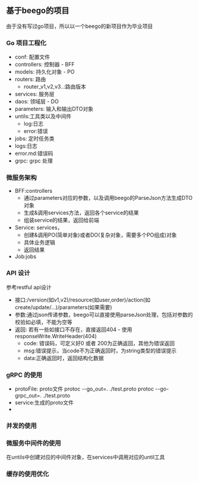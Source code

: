 ## 基于beego的项目

由于没有写过go项目，所以以一个beego的新项目作为毕业项目

### Go 项目工程化

+ conf: 配置文件
+ controllers: 控制器 - BFF
+ models: 持久化对象 - PO
+ routers: 路由
    + router_v1,v2,v3..:路由版本
+ services: 服务层
+ daos: 领域层 - DO
+ parameters: 输入和输出DTO对象 
+ untils:工具类以及中间件
    + log:日志
    + error:错误
+ jobs: 定时任务类
+ logs:日志
+ error.md:错误码
+ grpc: grpc 处理

### 微服务架构
+ BFF:controllers
    + 通过parameters对应的参数，以及调用beego的ParseJson方法生成DTO对象
    + 生成&调用services方法，返回各个service的结果
    + 组装service的结果，返回给前端
+ Service: services，
    + 创建&调用PO(简单对象)或者DO(复杂对象，需要多个PO组成)对象
    + 具体业务逻辑
    + 返回结果
+ Job:jobs

### API 设计

参考restful api设计
+ 接口:/version(如v1,v2)/resource(如user,order)/action(如create/update/...)/parameters(如果需要)
+ 参数:通过json传递参数，beego可以直接使用parseJson处理，包括对参数的校验如必填，不能为空等
+ 返回: 若有一些如接口不存在，直接返回404 - 使用responseWrite.WriteHeader(404) 
    + code: 错误码，可定义好0 或者 200为正确返回，其他为错误返回
    + msg:错误提示，当code不为正确返回时，为string类型的错误提示
    + data:正确返回时，返回结构化数据

### gRPC 的使用

+ protoFile: proto文件 protoc --go_out=. ./test.proto   protoc --go-grpc_out=. ./test.proto
+ service:生成的proto文件
+ 

### 并发的使用

### 微服务中间件的使用
在untils中创建对应的中间件对象，在services中调用对应的until工具

### 缓存的使用优化
